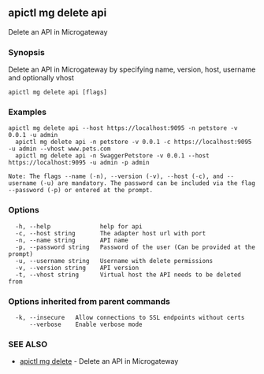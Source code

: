 ## apictl mg delete api

Delete an API in Microgateway

### Synopsis

Delete an API in Microgateway by specifying name, version, host, username and optionally vhost

```
apictl mg delete api [flags]
```

### Examples

```
apictl mg delete api --host https://localhost:9095 -n petstore -v 0.0.1 -u admin
  apictl mg delete api -n petstore -v 0.0.1 -c https://localhost:9095 -u admin --vhost www.pets.com 
  apictl mg delete api -n SwaggerPetstore -v 0.0.1 --host https://localhost:9095 -u admin -p admin

Note: The flags --name (-n), --version (-v), --host (-c), and --username (-u) are mandatory. The password can be included via the flag --password (-p) or entered at the prompt.
```

### Options

```
  -h, --help              help for api
  -c, --host string       The adapter host url with port
  -n, --name string       API name
  -p, --password string   Password of the user (Can be provided at the prompt)
  -u, --username string   Username with delete permissions
  -v, --version string    API version
  -t, --vhost string      Virtual host the API needs to be deleted from
```

### Options inherited from parent commands

```
  -k, --insecure   Allow connections to SSL endpoints without certs
      --verbose    Enable verbose mode
```

### SEE ALSO

* [apictl mg delete](apictl_mg_delete.md)	 - Delete an API in Microgateway

